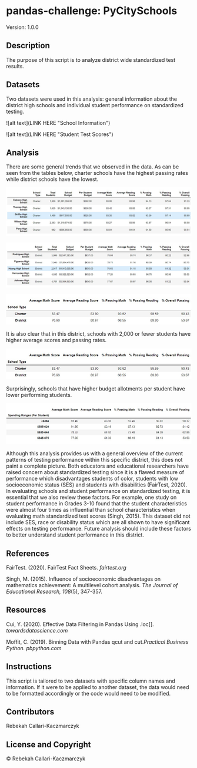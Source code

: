 pandas-challenge: PyCitySchools
======================================================
Version: 1.0.0

Description
---------------
The purpose of this script is to analyze district wide standardized test results. 

## Datasets
Two datasets were used in this analysis: general information about the district high schools and individual student performance on standardized testing.

![alt text](LINK HERE "School Information")

![alt text](LINK HERE "Student Test Scores")

## Analysis

There are some general trends that we observed in the data. As can be seen from the tables below, charter schools have the highest passing rates while district schools have the lowest.

![alt text](https://github.com/rebekahcallkacz/pandas-challenge/blob/master/PyCitySchools/Images/top_5_schools.jpg "Top 5 Schools by % Overall Passing")

![alt text](https://github.com/rebekahcallkacz/pandas-challenge/blob/master/PyCitySchools/Images/bottom_5_schools.jpg "Bottom 5 Schools by % Overall Passing")

![alt text](https://github.com/rebekahcallkacz/pandas-challenge/blob/master/PyCitySchools/Images/school_type_passing_rate.jpg "Average Passing Rates by School Type")

It is also clear that in this district, schools with 2,000 or fewer students have higher average scores and passing rates. 

![alt text](https://github.com/rebekahcallkacz/pandas-challenge/blob/master/PyCitySchools/Images/school_type_passing_rate.jpg "Average Scores by School Size")

Surprisingly, schools that have higher budget allotments per student have lower performing students. 

![alt text](https://github.com/rebekahcallkacz/pandas-challenge/blob/master/PyCitySchools/Images/spending_per_student_passing_rates.jpg "Average Scores by Budget Per Student")

Although this analysis provides us with a general overview of the current patterns of testing performance within this specific district, this does not paint a complete picture. Both educators and educational researchers have raised concern about standardized testing since it is a flawed measure of performance which disadvantages students of color, students with low socioeconomic status (SES) and students with disabilities (FairTest, 2020). In evaluating schools and student performance on standardized testing, it is essential that we also review these factors. For example, one study on student performance in Grades 3-10 found that the student characteristics were almost four times as influential than school characteristics when evaluating math standardized test scores (Singh, 2015). This dataset did not include SES, race or disability status which are all shown to have significant effects on testing performance. Future analysis should include these factors to better understand student performance in this district. 

## References
FairTest. (2020). FairTest Fact Sheets. *fairtest.org*

Singh, M. (2015). Influence of socioeconomic disadvantages on mathematics achievement: A multilevel cohort analysis. *The Journal of Educational Research, 108*(5), 347-357.

## Resources
Cui, Y. (2020). Effective Data Filtering in Pandas Using .loc[]. *towardsdatascience.com*

Moffit, C. (2019). Binning Data with Pandas qcut and cut.*Practical Business Python. pbpython.com*

Instructions
----------------
This script is tailored to two datasets with specific column names and information. If it were to be applied to another dataset, the data would need to be formatted accordingly or the code would need to be modified.

Contributors
----------------
Rebekah Callari-Kaczmarczyk

License and Copyright
--------------------------
&copy; Rebekah Callari-Kaczmarczyk